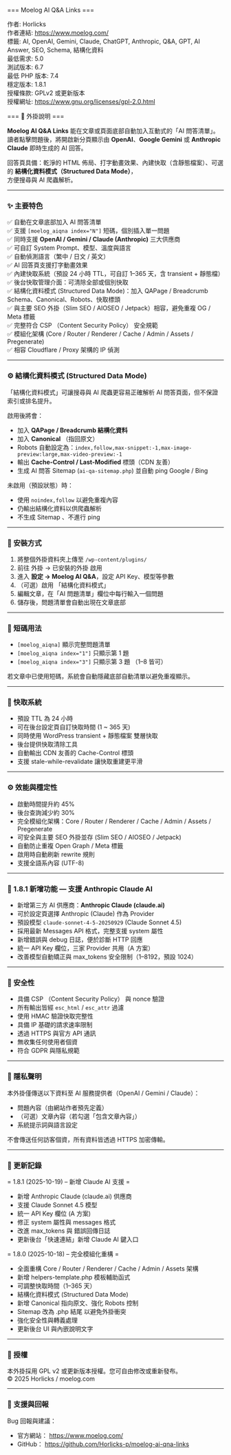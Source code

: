 === Moelog AI Q&A Links ===

作者: Horlicks  
作者連結: https://www.moelog.com/  
標籤: AI, OpenAI, Gemini, Claude, ChatGPT, Anthropic, Q&A, GPT, AI Answer, SEO, Schema, 結構化資料  
最低需求: 5.0  
測試版本: 6.7  
最低 PHP 版本: 7.4  
穩定版本: 1.8.1  
授權條款: GPLv2 或更新版本  
授權網址: https://www.gnu.org/licenses/gpl-2.0.html  

=== 🧠 外掛說明 ===

**Moelog AI Q&A Links** 能在文章或頁面底部自動加入互動式的「AI 問答清單」。  
讀者點擊問題後，將開啟新分頁顯示由 **OpenAI**、**Google Gemini** 或 **Anthropic Claude** 即時生成的 AI 回答。  

回答頁具備：乾淨的 HTML 佈局、打字動畫效果、內建快取（含靜態檔案）、可選的 **結構化資料模式（Structured Data Mode）**，  
方便搜尋與 AI 爬蟲解析。  

---

### ✨ 主要特色

✅ 自動在文章底部加入 AI 問答清單  
✅ 支援 `[moelog_aiqna index="N"]` 短碼，個別插入單一問題  
✅ 同時支援 **OpenAI / Gemini / Claude (Anthropic)** 三大供應商  
✅ 可自訂 System Prompt、模型、溫度與語言  
✅ 自動偵測語言（繁中 / 日文 / 英文）  
✅ AI 回答頁支援打字動畫效果  
✅ 內建快取系統（預設 24 小時 TTL，可自訂 1–365 天，含 transient + 靜態檔）  
✅ 後台快取管理介面：可清除全部或個別快取  
✅ 結構化資料模式 (Structured Data Mode)：加入 QAPage / Breadcrumb Schema、Canonical、Robots、快取標頭  
✅ 與主要 SEO 外掛（Slim SEO / AIOSEO / Jetpack）相容，避免重複 OG / Meta 標籤  
✅ 完整符合 CSP （Content Security Policy） 安全規範  
✅ 模組化架構 (Core / Router / Renderer / Cache / Admin / Assets / Pregenerate)  
✅ 相容 Cloudflare / Proxy 架構的 IP 偵測  

---

### ⚙️ 結構化資料模式 (Structured Data Mode)

「結構化資料模式」可讓搜尋與 AI 爬蟲更容易正確解析 AI 問答頁面，但不保證索引或排名提升。  

啟用後將會：
- 加入 **QAPage / Breadcrumb 結構化資料**  
- 加入 **Canonical** （指回原文）  
- Robots 自動設定為：`index,follow,max-snippet:-1,max-image-preview:large,max-video-preview:-1`  
- 輸出 **Cache-Control / Last-Modified** 標頭（CDN 友善）  
- 生成 AI 問答 Sitemap (`ai-qa-sitemap.php`) 並自動 ping Google / Bing  

未啟用（預設狀態）時：
- 使用 `noindex,follow` 以避免重複內容  
- 仍輸出結構化資料以供爬蟲解析  
- 不生成 Sitemap 、不進行 ping  

---

### 🧰 安裝方式

1. 將整個外掛資料夾上傳至 `/wp-content/plugins/`  
2. 前往 外掛 → 已安裝的外掛 啟用  
3. 進入 **設定 → Moelog AI Q&A**，設定 API Key、模型等參數  
4. （可選）啟用 「結構化資料模式」  
5. 編輯文章，在「AI 問題清單」欄位中每行輸入一個問題  
6. 儲存後，問題清單會自動出現在文章底部  

---

### 🧩 短碼用法

- `[moelog_aiqna]` 顯示完整問題清單  
- `[moelog_aiqna index="1"]` 只顯示第 1 題  
- `[moelog_aiqna index="3"]` 只顯示第 3 題 （1–8 皆可）  

若文章中已使用短碼，系統會自動隱藏底部自動清單以避免重複顯示。  

---

### 🧮 快取系統

- 預設 TTL 為 24 小時  
- 可在後台設定頁自訂快取時間 (1 ~ 365 天)  
- 同時使用 WordPress transient + 靜態檔案 雙層快取  
- 後台提供快取清除工具  
- 自動輸出 CDN 友善的 Cache-Control 標頭  
- 支援 stale-while-revalidate 讓快取重建更平滑  

---

### ⚙️ 效能與穩定性

- 啟動時間提升約 45%  
- 後台查詢減少約 30%  
- 完全模組化架構：Core / Router / Renderer / Cache / Admin / Assets / Pregenerate  
- 可安全與主要 SEO 外掛並存 (Slim SEO / AIOSEO / Jetpack)  
- 自動防止重複 Open Graph / Meta 標籤  
- 啟用時自動刷新 rewrite 規則  
- 支援全語系內容 (UTF-8)  

---

### 🤖 1.8.1 新增功能 — 支援 Anthropic Claude AI

- 新增第三方 AI 供應商：**Anthropic Claude (claude.ai)**  
- 可於設定頁選擇 Anthropic (Claude) 作為 Provider  
- 預設模型 `claude-sonnet-4-5-20250929` (Claude Sonnet 4.5)  
- 採用最新 Messages API 格式，完整支援 system 屬性  
- 新增錯誤與 debug 日誌，便於診斷 HTTP 回應  
- 統一 API Key 欄位，三家 Provider 共用（A 方案）  
- 改善模型自動矯正與 max_tokens 安全限制（1–8192，預設 1024）  

---

### 🔐 安全性

- 具備 CSP （Content Security Policy） 與 nonce 驗證  
- 所有輸出皆經 `esc_html` / `esc_attr` 過濾  
- 使用 HMAC 驗證快取完整性  
- 具備 IP 基礎的請求速率限制  
- 透過 HTTPS 與官方 API 通訊  
- 無收集任何使用者個資  
- 符合 GDPR 與隱私規範  

---

### 💬 隱私聲明

本外掛僅傳送以下資料至 AI 服務提供者（OpenAI / Gemini / Claude）：  
- 問題內容（由網站作者預先定義）  
- （可選）文章內容（若勾選「包含文章內容」）  
- 系統提示詞與語言設定  

不會傳送任何訪客個資，所有資料皆透過 HTTPS 加密傳輸。  

---

### 🧩 更新記錄

= 1.8.1 (2025-10-19) – 新增 Claude AI 支援 =  
- 新增 Anthropic Claude (claude.ai) 供應商  
- 支援 Claude Sonnet 4.5 模型  
- 統一 API Key 欄位 (A 方案)  
- 修正 system 屬性與 messages 格式  
- 改進 max_tokens 與 錯誤回傳日誌  
- 更新後台「快速連結」新增 Claude AI 鍵入口  

= 1.8.0 (2025-10-18) – 完全模組化重構 =  
- 全面重構 Core / Router / Renderer / Cache / Admin / Assets 架構  
- 新增 helpers-template.php 模板輔助函式  
- 可調整快取時間（1–365 天）  
- 結構化資料模式 (Structured Data Mode)  
- 新增 Canonical 指向原文、強化 Robots 控制  
- Sitemap 改為 .php 結尾 以避免外掛衝突  
- 強化安全性與轉義處理  
- 更新後台 UI 與內嵌說明文字  

---

### 🧩 授權

本外掛採用 GPL v2 或更新版本授權。您可自由修改或重新發布。  
© 2025 Horlicks / moelog.com  

---

### 🧭 支援與回報

Bug 回報與建議：  
- 官方網站： https://www.moelog.com/  
- GitHub： https://github.com/Horlicks-p/moelog-ai-qna-links
